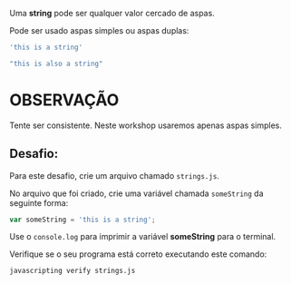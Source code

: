 Uma **string** pode ser qualquer valor cercado de aspas.

Pode ser usado aspas simples ou aspas duplas:

```js
'this is a string'

"this is also a string"
```
# OBSERVAÇÃO

Tente ser consistente. Neste workshop usaremos apenas aspas simples.

## Desafio:

Para este desafio, crie um arquivo chamado `strings.js`.

No arquivo que foi criado, crie uma variável chamada `someString` da seguinte forma:

```js
var someString = 'this is a string';
```

Use o `console.log` para imprimir a variável **someString** para o terminal.

Verifique se o seu programa está correto executando este comando:

`javascripting verify strings.js`
